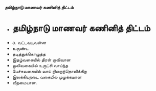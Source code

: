 **தமிழ்நாடு மாணவர் கணினித் திட்டம்**
- # தமிழ்நாடு மாணவர் கணினித் திட்டம்
- a. வட்டவடிவன்ன
- உருண்ட
- தடித்துக்கொழுத்த
- இதழ்வகையில் திரள் குவிவான
- ஒலிவகையில் உருட்சி வாய்ந்த
- பேச்சுவகையில்  வாய் நிறைந்தொலிக்கிற
- இலக்கியநடை வகையில் முழக்கமான
- வீறமையான.

